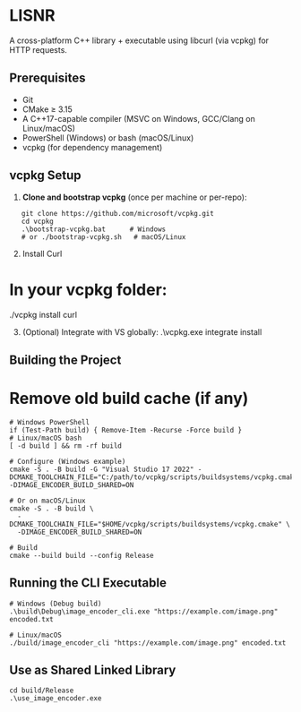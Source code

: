 # LISNR

A cross-platform C++ library + executable using libcurl (via vcpkg) for HTTP requests.

## Prerequisites

- Git  
- CMake ≥ 3.15  
- A C++17-capable compiler (MSVC on Windows, GCC/Clang on Linux/macOS)  
- PowerShell (Windows) or bash (macOS/Linux)
- vcpkg (for dependency management)  

## vcpkg Setup

1. **Clone and bootstrap vcpkg** (once per machine or per-repo):

```
   git clone https://github.com/microsoft/vcpkg.git
   cd vcpkg
   .\bootstrap-vcpkg.bat      # Windows
   # or ./bootstrap-vcpkg.sh   # macOS/Linux
```

2. Install Curl
# In your vcpkg folder:
./vcpkg install curl

3. (Optional) Integrate with VS globally:
.\vcpkg.exe integrate install

## Building the Project
# Remove old build cache (if any)
```
# Windows PowerShell
if (Test-Path build) { Remove-Item -Recurse -Force build }
# Linux/macOS bash
[ -d build ] && rm -rf build

# Configure (Windows example)
cmake -S . -B build -G "Visual Studio 17 2022" -DCMAKE_TOOLCHAIN_FILE="C:/path/to/vcpkg/scripts/buildsystems/vcpkg.cmake" -DIMAGE_ENCODER_BUILD_SHARED=ON

# Or on macOS/Linux
cmake -S . -B build \
  -DCMAKE_TOOLCHAIN_FILE="$HOME/vcpkg/scripts/buildsystems/vcpkg.cmake" \
  -DIMAGE_ENCODER_BUILD_SHARED=ON

# Build
cmake --build build --config Release
```

## Running the CLI Executable

```
# Windows (Debug build)
.\build\Debug\image_encoder_cli.exe "https://example.com/image.png" encoded.txt

# Linux/macOS
./build/image_encoder_cli "https://example.com/image.png" encoded.txt
```

## Use as Shared Linked Library

```
cd build/Release
.\use_image_encoder.exe
```